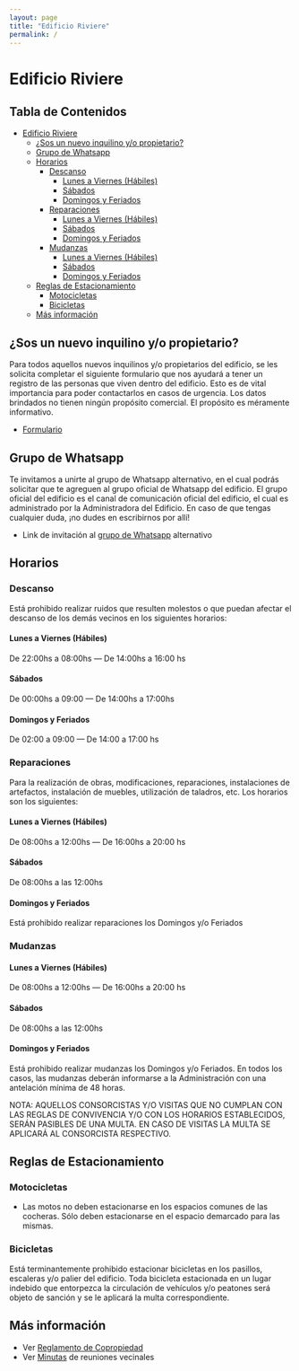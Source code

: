 ```yaml
---
layout: page
title: "Edificio Riviere"
permalink: /
---
```


# Edificio Riviere

## Tabla de Contenidos
- [Edificio Riviere](#edificio-riviere)
    * [¿Sos un nuevo inquilino y/o propietario?](#sos-un-nuevo-inquilino-yo-propietario)
    * [Grupo de Whatsapp](#grupo-de-whatsapp)
    * [Horarios](#horarios)
        + [Descanso](#descanso)
            - [Lunes a Viernes (Hábiles)](#lunes-a-viernes--h-biles-)
            - [Sábados](#sábados)
            - [Domingos y Feriados](#domingos-y-feriados)
        + [Reparaciones](#reparaciones)
            - [Lunes a Viernes (Hábiles)](#lunes-a-viernes-hábiles)
            - [Sábados](#sábados-1)
            - [Domingos y Feriados](#domingos-y-feriados-1)
        + [Mudanzas](#mudanzas)
            - [Lunes a Viernes (Hábiles)](#lunes-a-viernes-hábiles-1)
            - [Sábados](#sábados-2)
            - [Domingos y Feriados](#domingos-y-feriados-2)
    * [Reglas de Estacionamiento](#reglas-de-estacionamiento)
        + [Motocicletas](#motocicletas)
        + [Bicicletas](#bicicletas)
    * [Más información](#más-información)

## ¿Sos un nuevo inquilino y/o propietario?
Para todos aquellos nuevos inquilinos y/o propietarios del edificio, se les solicita 
completar el siguiente formulario que nos ayudará a tener un registro de las personas 
que viven dentro del edificio. Esto es de vital importancia para poder contactarlos en
casos de urgencia. Los datos brindados no tienen ningún propósito comercial. El propósito
es méramente informativo.

- [Formulario](https://docs.google.com/forms/d/1vIlk_xH2g4VUxfobW8nR8oVLDtq8lVsELwpQxMHTpi8/prefill)

## Grupo de Whatsapp
Te invitamos a unirte al grupo de Whatsapp alternativo, en el cual podrás solicitar que te agreguen
al grupo oficial de Whatsapp del edificio. El grupo oficial del edificio es el canal de comunicación 
oficial del edificio, el cual es administrado por la Administradora del Edificio. En caso de que
tengas cualquier duda, ¡no dudes en escribirnos por allí!

- Link de invitación al [grupo de Whatsapp](https://chat.whatsapp.com/DRYKJCNNcmn4JfpFsMBdPf) alternativo

## Horarios
### Descanso
Está prohibido realizar ruidos que resulten molestos o que puedan afectar el descanso de los demás vecinos en los siguientes horarios:

#### Lunes a Viernes (Hábiles)
De 22:00hs a 08:00hs — De 14:00hs a 16:00 hs

#### Sábados
De 00:00hs a 09:00 — De 14:00hs a 17:00hs

#### Domingos y Feriados
De 02:00 a 09:00 — De 14:00 a 17:00 hs

### Reparaciones
Para la  realización de obras, modificaciones, reparaciones, instalaciones de artefactos, instalación de muebles, utilización de taladros, etc. Los horarios son los siguientes:
#### Lunes a Viernes (Hábiles)
De 08:00hs a 12:00hs — De 16:00hs a 20:00 hs
#### Sábados
De 08:00hs a las 12:00hs
#### Domingos y Feriados
Está prohibido realizar reparaciones los Domingos y/o Feriados

### Mudanzas
#### Lunes a Viernes (Hábiles)
De 08:00hs a 12:00hs — De 16:00hs a 20:00 hs

#### Sábados
De 08:00hs a las 12:00hs

#### Domingos y Feriados
Está prohibido realizar mudanzas los Domingos y/o Feriados.
En todos los casos, las mudanzas deberán informarse a la Administración con una antelación mínima de 48 horas.

NOTA: AQUELLOS CONSORCISTAS Y/O VISITAS QUE NO CUMPLAN CON LAS REGLAS DE CONVIVENCIA Y/O CON LOS HORARIOS ESTABLECIDOS, SERÁN PASIBLES DE UNA MULTA. EN CASO DE VISITAS LA MULTA SE APLICARÁ AL CONSORCISTA RESPECTIVO.

## Reglas de Estacionamiento

### Motocicletas
* Las motos no deben estacionarse en los espacios comunes de las cocheras. Sólo deben estacionarse en el espacio demarcado para las mismas.

### Bicicletas
Está terminantemente prohibido estacionar bicicletas en los pasillos, escaleras y/o palier del edificio.
Toda bicicleta estacionada en un lugar indebido que entorpezca la circulación de vehículos y/o peatones será objeto de sanción y se le aplicará la multa correspondiente.


## Más información
* Ver [Reglamento de Copropiedad](https://drive.google.com/file/d/1_-x7bWYy1vnPVfjiOhZOVDB2idoIyeDv/view?usp=share_link)
* Ver [Minutas](https://docs.google.com/document/d/1tjcJ12g7l1u6-9LO50RVl30bLEj6dt3OLbwK9y5Uw3M/edit?usp=sharing) de reuniones vecinales

